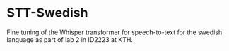 # STT-Swedish
Fine tuning of the Whisper transformer for speech-to-text for the swedish language as part of lab 2 in ID2223 at KTH.
